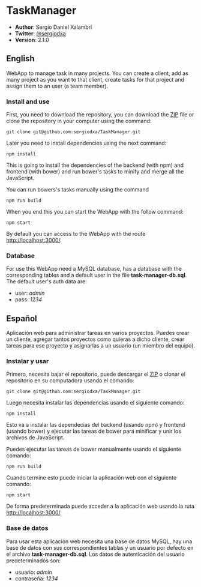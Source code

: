 # TaskManager
* **Author**: Sergio Daniel Xalambrí
* **Twitter**: [@sergiodxa](http://twitter.com/sergiodxa "@sergiodxa")
* **Version**: 2.1.0

## English
WebApp to manage task in many projects. You can create a client, add as many project as you want to that client, create tasks for that project and assign them to an user (a team member).

### Install and use

First, you need to download the repository, you can download the [ZIP](https://github.com/sergiodxa/TaskManager/archive/master.zip "ZIP") file or clone the repository in your computer using the command:

```
git clone git@github.com:sergiodxa/TaskManager.git
```

Later you need to install dependencies using the next command:

```
npm install
```

This is going to install the dependencies of the backend (with npm) and frontend (with bower) and run bower's tasks to minify and merge all the JavaScript.

You can run bowers's tasks manually using the command

```
npm run build
```

When you end this you can start the WebApp with the follow command:

```
npm start
```

By default you can access to the WebApp with the route [http://localhost:3000/](http://localhost:3000/ "http://localhost:3000/").

### Database
For use this WebApp need a MySQL database, has a database with the corresponding tables and a default user in the file **task-manager-db.sql**. The default user's auth data are:

* user: *admin*
* pass: *1234*

## Español
Aplicación web para administrar tareas en varios proyectos. Puedes crear un cliente, agregar tantos proyectos como quieras a dicho cliente, crear tareas para ese proyecto y asignarlas a un usuario (un miembro del equipo).

### Instalar y usar

Primero, necesita bajar el repositorio, puede descargar el [ZIP](https://github.com/sergiodxa/TaskManager/archive/master.zip "ZIP") o clonar el repositorio en su computadora usando el comando:

```
git clone git@github.com:sergiodxa/TaskManager.git
```

Luego necesita instalar las dependencias usando el siguiente comando:

```
npm install
```

Esto va a instalar las dependecias del backend (usando npm) y frontend (usando bower) y ejecutar las tareas de bower para minificar y unir los archivos de JavaScript.

Puedes ejecutar las tareas de bower manualmente usando el siguiente comando:

```
npm run build
```

Cuando termine esto puede iniciar la aplicación web con el siguiente comando:

```
npm start
```

De forma predeterminada puede acceder a la aplicación web usando la ruta [http://localhost:3000/](http://localhost:3000/ "http://localhost:3000/").

### Base de datos
Para usar esta aplicación web necesita una base de datos MySQL, hay una base de datos con sus correspondientes tablas y un usuario por defecto en el archivo **task-manager-db.sql**. Los datos de autenticación del usuario predeterminados son:

* usuario: *admin*
* contraseña: *1234*